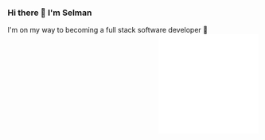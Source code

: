 ### Hi there 👋 I'm Selman
I'm on my way to becoming a full stack software developer 🌱
<img src="https://github.com/SelmanAyyildiz/SelmanAyyildiz/blob/main/React.gif" alt="react-native" width=200 height=200 align="right">
<!--
**SelmanAyyildiz/SelmanAyyildiz** is a ✨ _special_ ✨ repository because its `README.md` (this file) appears on your GitHub profile.

Here are some ideas to get you started:

- 🔭 I’m currently working on ...
- 🌱 I’m currently learning ...
- 👯 I’m looking to collaborate on ...
- 🤔 I’m looking for help with ...
- 💬 Ask me about ...
- 📫 How to reach me: ...
- 😄 Pronouns: ...
- ⚡ Fun fact: ...
-->
